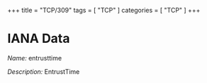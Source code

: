 +++
title = "TCP/309"
tags = [ "TCP" ]
categories = [ "TCP" ]
+++

# IANA Data

_Name:_ entrusttime

_Description:_ EntrustTime


